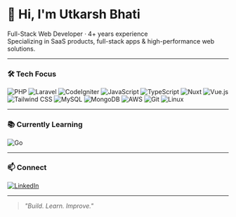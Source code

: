 # 👋 Hi, I'm Utkarsh Bhati

Full-Stack Web Developer · 4+ years experience  
Specializing in SaaS products, full-stack apps & high-performance web solutions.

---

### 🛠 Tech Focus

![PHP](https://img.shields.io/badge/PHP-777BB4?style=flat&logo=php&logoColor=white)
![Laravel](https://img.shields.io/badge/Laravel-F55247?style=flat&logo=laravel&logoColor=white)
![CodeIgniter](https://img.shields.io/badge/CodeIgniter-EF4223?style=flat&logo=codeigniter&logoColor=white)
![JavaScript](https://img.shields.io/badge/JavaScript-F7DF1E?style=flat&logo=javascript&logoColor=black)
![TypeScript](https://img.shields.io/badge/TypeScript-3178C6?style=flat&logo=typescript&logoColor=white)
![Nuxt](https://img.shields.io/badge/Nuxt-00DC82?style=flat&logo=nuxt&logoColor=white)
![Vue.js](https://img.shields.io/badge/Vue.js-42b883?style=flat&logo=vue.js&logoColor=white)
![Tailwind CSS](https://img.shields.io/badge/TailwindCSS-38B2AC?style=flat&logo=tailwind-css&logoColor=white)
![MySQL](https://img.shields.io/badge/MySQL-00758F?style=flat&logo=mysql&logoColor=white)
![MongoDB](https://img.shields.io/badge/MongoDB-47A248?style=flat&logo=mongodb&logoColor=white)
![AWS](https://img.shields.io/badge/AWS-FF9900?style=flat&logo=aws&logoColor=white)
![Git](https://img.shields.io/badge/Git-F05032?style=flat&logo=git&logoColor=white)
![Linux](https://img.shields.io/badge/Linux-FCC624?style=flat&logo=linux&logoColor=black)

---

### 📚 Currently Learning

![Go](https://img.shields.io/badge/Go-00ADD8?style=flat&logo=go&logoColor=white)

---

### 📫 Connect

[![LinkedIn](https://img.shields.io/badge/LinkedIn-Utkarsh%20Bhati-0077B5?style=flat&logo=linkedin&logoColor=white)](https://www.linkedin.com/in/utkarshbhati13)

---

> *"Build. Learn. Improve."*
